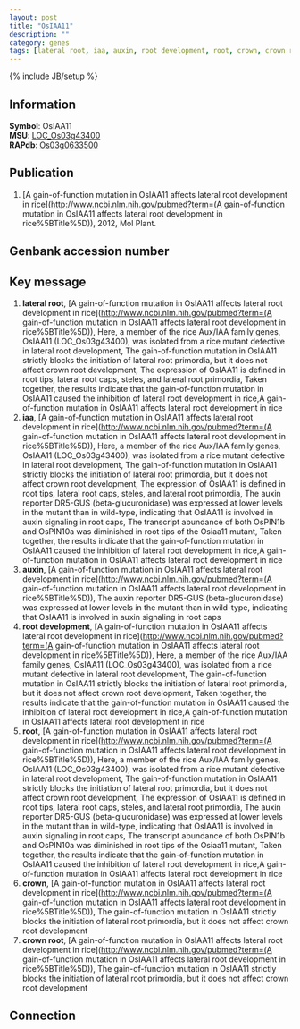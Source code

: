 ```yaml
---
layout: post
title: "OsIAA11"
description: ""
category: genes
tags: [lateral root, iaa, auxin, root development, root, crown, crown root]
---
```

{% include JB/setup %}

## Information
__Symbol__: OsIAA11  
__MSU__: [LOC_Os03g43400](http://rice.plantbiology.msu.edu/cgi-bin/ORF_infopage.cgi?orf=LOC_Os03g43400)  
__RAPdb__: [Os03g0633500](http://rapdb.dna.affrc.go.jp/viewer/gbrowse_details/irgsp1?name=Os03g0633500)  

## Publication
1. [A gain-of-function mutation in OsIAA11 affects lateral root development in rice](http://www.ncbi.nlm.nih.gov/pubmed?term=(A gain-of-function mutation in OsIAA11 affects lateral root development in rice%5BTitle%5D)), 2012, Mol Plant.

## Genbank accession number

## Key message
1. __lateral root__, [A gain-of-function mutation in OsIAA11 affects lateral root development in rice](http://www.ncbi.nlm.nih.gov/pubmed?term=(A gain-of-function mutation in OsIAA11 affects lateral root development in rice%5BTitle%5D)),  Here, a member of the rice Aux/IAA family genes, OsIAA11 (LOC_Os03g43400), was isolated from a rice mutant defective in lateral root development, The gain-of-function mutation in OsIAA11 strictly blocks the initiation of lateral root primordia, but it does not affect crown root development, The expression of OsIAA11 is defined in root tips, lateral root caps, steles, and lateral root primordia, Taken together, the results indicate that the gain-of-function mutation in OsIAA11 caused the inhibition of lateral root development in rice,A gain-of-function mutation in OsIAA11 affects lateral root development in rice
2. __iaa__, [A gain-of-function mutation in OsIAA11 affects lateral root development in rice](http://www.ncbi.nlm.nih.gov/pubmed?term=(A gain-of-function mutation in OsIAA11 affects lateral root development in rice%5BTitle%5D)),  Here, a member of the rice Aux/IAA family genes, OsIAA11 (LOC_Os03g43400), was isolated from a rice mutant defective in lateral root development, The gain-of-function mutation in OsIAA11 strictly blocks the initiation of lateral root primordia, but it does not affect crown root development, The expression of OsIAA11 is defined in root tips, lateral root caps, steles, and lateral root primordia, The auxin reporter DR5-GUS (beta-glucuronidase) was expressed at lower levels in the mutant than in wild-type, indicating that OsIAA11 is involved in auxin signaling in root caps, The transcript abundance of both OsPIN1b and OsPIN10a was diminished in root tips of the Osiaa11 mutant, Taken together, the results indicate that the gain-of-function mutation in OsIAA11 caused the inhibition of lateral root development in rice,A gain-of-function mutation in OsIAA11 affects lateral root development in rice
3. __auxin__, [A gain-of-function mutation in OsIAA11 affects lateral root development in rice](http://www.ncbi.nlm.nih.gov/pubmed?term=(A gain-of-function mutation in OsIAA11 affects lateral root development in rice%5BTitle%5D)),  The auxin reporter DR5-GUS (beta-glucuronidase) was expressed at lower levels in the mutant than in wild-type, indicating that OsIAA11 is involved in auxin signaling in root caps
4. __root development__, [A gain-of-function mutation in OsIAA11 affects lateral root development in rice](http://www.ncbi.nlm.nih.gov/pubmed?term=(A gain-of-function mutation in OsIAA11 affects lateral root development in rice%5BTitle%5D)),  Here, a member of the rice Aux/IAA family genes, OsIAA11 (LOC_Os03g43400), was isolated from a rice mutant defective in lateral root development, The gain-of-function mutation in OsIAA11 strictly blocks the initiation of lateral root primordia, but it does not affect crown root development, Taken together, the results indicate that the gain-of-function mutation in OsIAA11 caused the inhibition of lateral root development in rice,A gain-of-function mutation in OsIAA11 affects lateral root development in rice
5. __root__, [A gain-of-function mutation in OsIAA11 affects lateral root development in rice](http://www.ncbi.nlm.nih.gov/pubmed?term=(A gain-of-function mutation in OsIAA11 affects lateral root development in rice%5BTitle%5D)),  Here, a member of the rice Aux/IAA family genes, OsIAA11 (LOC_Os03g43400), was isolated from a rice mutant defective in lateral root development, The gain-of-function mutation in OsIAA11 strictly blocks the initiation of lateral root primordia, but it does not affect crown root development, The expression of OsIAA11 is defined in root tips, lateral root caps, steles, and lateral root primordia, The auxin reporter DR5-GUS (beta-glucuronidase) was expressed at lower levels in the mutant than in wild-type, indicating that OsIAA11 is involved in auxin signaling in root caps, The transcript abundance of both OsPIN1b and OsPIN10a was diminished in root tips of the Osiaa11 mutant, Taken together, the results indicate that the gain-of-function mutation in OsIAA11 caused the inhibition of lateral root development in rice,A gain-of-function mutation in OsIAA11 affects lateral root development in rice
6. __crown__, [A gain-of-function mutation in OsIAA11 affects lateral root development in rice](http://www.ncbi.nlm.nih.gov/pubmed?term=(A gain-of-function mutation in OsIAA11 affects lateral root development in rice%5BTitle%5D)),  The gain-of-function mutation in OsIAA11 strictly blocks the initiation of lateral root primordia, but it does not affect crown root development
7. __crown root__, [A gain-of-function mutation in OsIAA11 affects lateral root development in rice](http://www.ncbi.nlm.nih.gov/pubmed?term=(A gain-of-function mutation in OsIAA11 affects lateral root development in rice%5BTitle%5D)),  The gain-of-function mutation in OsIAA11 strictly blocks the initiation of lateral root primordia, but it does not affect crown root development

## Connection


